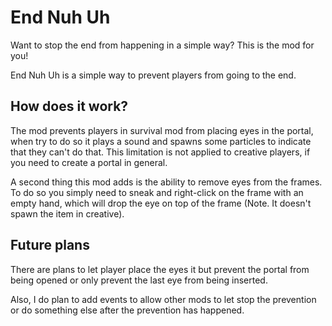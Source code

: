 # End Nuh Uh

Want to stop the end from happening in a simple way? This is the mod for you!

End Nuh Uh is a simple way to prevent players from going to the end.

## How does it work?

The mod prevents players in survival mod from placing eyes in the portal, when try to do so it plays a sound and
spawns some particles to indicate that they can't do that.
This limitation is not applied to creative players, if you need to create a portal in general.

A second thing this mod adds is the ability to remove eyes from the frames. To do so you simply need to sneak and
right-click on the frame with an empty hand, which will drop the eye on top of the frame
(Note. It doesn't spawn the item in creative).

## Future plans

There are plans to let player place the eyes it but prevent the portal from being opened or only prevent the last eye
from being inserted.

Also, I do plan to add events to allow other mods to let stop the prevention or do something else after the prevention
has happened.